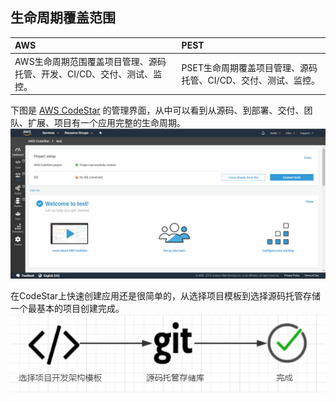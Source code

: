 ## 生命周期覆盖范围

| AWS | PEST |
| :--- | :--- |
| AWS生命周期范围覆盖项目管理、源码托管、开发、CI/CD、交付、测试、监控。 | PSET生命周期覆盖项目管理、源码托管、CI/CD、交付、测试、监控。 |

下图是 [AWS CodeStar](aws-codestar.md) 的管理界面，从中可以看到从源码、到部署、交付、团队、扩展、项目有一个应用完整的生命周期。
![CodeStar控制面板](/assets/2019-02-17_124608.png)

在CodeStar上快速创建应用还是很简单的，从选择项目模板到选择源码托管存储一个最基本的项目创建完成。  
![创建流程](/assets/2019-02-17_122412.png)




